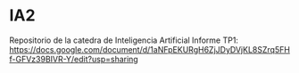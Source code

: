 # IA2
Repositorio de la catedra de Inteligencia Artificial
Informe TP1:
https://docs.google.com/document/d/1aNFpEKURgH6ZjJDyDVjKL8SZrq5FHf-GFVz39BIVR-Y/edit?usp=sharing

